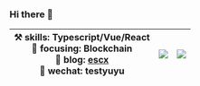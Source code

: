 ### Hi there 👋


<!--START_SECTION:waka-->
<!--END_SECTION:waka-->


| ⚒️ skills: Typescript/Vue/React<br>📝 focusing: Blockchain<br>🌱 blog: [escx](https://escx.github.io)<br>💬 wechat: testyuyu | <img align="center" src="https://github-readme-stats.vercel.app/api/?username=escX&show_icons=true&theme=buefy&hide_border=true&card_width=500" /> | <img align="center" src="https://github-readme-stats.vercel.app/api/top-langs/?username=escX&layout=compact&theme=buefy&hide_border=true&card_width=500" /> |
| ------------- | ------------- | ------------- |
